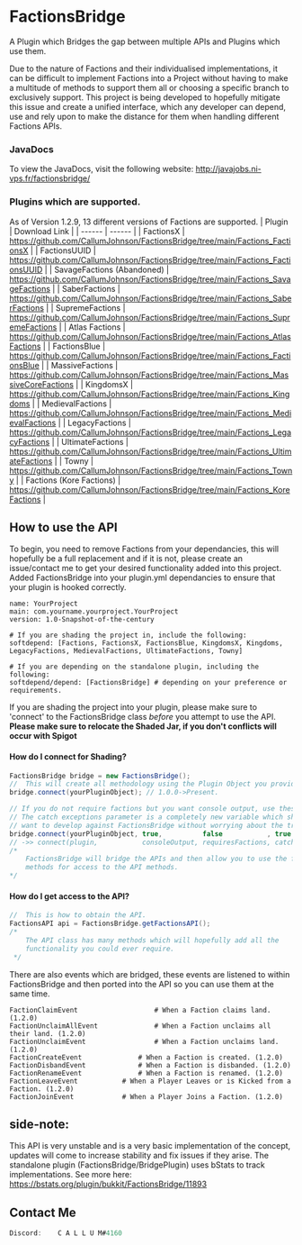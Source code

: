 


# FactionsBridge

A Plugin which Bridges the gap between multiple APIs and Plugins which use them.

Due to the nature of Factions and their individualised implementations, it can be difficult to implement Factions into a Project without having to make a multitude of methods to support them all or choosing a specific branch to exclusively support. This project is being developed to hopefully mitigate this issue and create a unified interface, which any developer can depend, use and rely upon to make the distance for them when handling different Factions APIs.

### JavaDocs

To view the JavaDocs, visit the following website: http://javajobs.ni-vps.fr/factionsbridge/

### Plugins which are supported.

As of Version 1.2.9, 13 different versions of Factions are supported.
| Plugin | Download Link |
| ------ | ------ |
| FactionsX | https://github.com/CallumJohnson/FactionsBridge/tree/main/Factions_FactionsX |
| FactionsUUID | https://github.com/CallumJohnson/FactionsBridge/tree/main/Factions_FactionsUUID |
| SavageFactions (Abandoned) | https://github.com/CallumJohnson/FactionsBridge/tree/main/Factions_SavageFactions |
| SaberFactions | https://github.com/CallumJohnson/FactionsBridge/tree/main/Factions_SaberFactions |
| SupremeFactions | https://github.com/CallumJohnson/FactionsBridge/tree/main/Factions_SupremeFactions |
| Atlas Factions | https://github.com/CallumJohnson/FactionsBridge/tree/main/Factions_AtlasFactions | 
| FactionsBlue | https://github.com/CallumJohnson/FactionsBridge/tree/main/Factions_FactionsBlue | 
| MassiveFactions | https://github.com/CallumJohnson/FactionsBridge/tree/main/Factions_MassiveCoreFactions |
| KingdomsX | https://github.com/CallumJohnson/FactionsBridge/tree/main/Factions_Kingdoms |
| MedievalFactions | https://github.com/CallumJohnson/FactionsBridge/tree/main/Factions_MedievalFactions |
| LegacyFactions | https://github.com/CallumJohnson/FactionsBridge/tree/main/Factions_LegacyFactions |
| UltimateFactions | https://github.com/CallumJohnson/FactionsBridge/tree/main/Factions_UltimateFactions |
| Towny | https://github.com/CallumJohnson/FactionsBridge/tree/main/Factions_Towny |
| Factions (Kore Factions) | https://github.com/CallumJohnson/FactionsBridge/tree/main/Factions_KoreFactions |

## How to use the API

To begin, you need to remove Factions from your dependancies, this will hopefully be a full replacement and if it is not, please create an issue/contact me to get your desired functionality added into this project.
Added FactionsBridge into your plugin.yml dependancies to ensure that your plugin is hooked correctly.
```YML
name: YourProject
main: com.yourname.yourproject.YourProject
version: 1.0-Snapshot-of-the-century

# If you are shading the project in, include the following:
softdepend: [Factions, FactionsX, FactionsBlue, KingdomsX, Kingdoms, LegacyFactions, MedievalFactions, UltimateFactions, Towny]

# If you are depending on the standalone plugin, including the following:
softdepend/depend: [FactionsBridge] # depending on your preference or requirements.
```

If you are shading the project into your plugin, please make sure to 'connect' to the FactionsBridge class *before* you attempt to use the API.
**Please make sure to relocate the Shaded Jar, if you don't conflicts will occur with Spigot**
#### How do I connect for Shading?
```JAVA
FactionsBridge bridge = new FactionsBridge();
// 	This will create all methodology using the Plugin Object you provide.
bridge.connect(yourPluginObject); // 1.0.0->Present.

// If you do not require factions but you want console output, use these parameters.
// The catch exceptions parameter is a completely new variable which should be used when you
// want to develop against FactionsBridge without worrying about the try/catch blocks. 
bridge.connect(yourPluginObject, true,          false           , true           ); 
// ->> connect(plugin,           consoleOutput, requiresFactions, catchExceptions)
/*
	FactionsBridge will bridge the APIs and then allow you to use the following 
	methods for access to the API methods.
*/
```
#### How do I get access to the API?
```JAVA
// 	This is how to obtain the API.
FactionsAPI api = FactionsBridge.getFactionsAPI(); 
/* 
	The API class has many methods which will hopefully add all the 
	functionality you could ever require.
 */
```

There are also events which are bridged, these events are listened to within FactionsBridge and then ported into the API so you can use them at the same time.
```YML
FactionClaimEvent            		# When a Faction claims land. (1.2.0)
FactionUnclaimAllEvent       		# When a Faction unclaims all their land. (1.2.0)
FactionUnclaimEvent          		# When a Faction unclaims land. (1.2.0)
FactionCreateEvent         		# When a Faction is created. (1.2.0)
FactionDisbandEvent        		# When a Faction is disbanded. (1.2.0)
FactionRenameEvent         		# When a Faction is renamed. (1.2.0)
FactionLeaveEvent			# When a Player Leaves or is Kicked from a Faction. (1.2.0)
FactionJoinEvent			# When a Player Joins a Faction. (1.2.0)
```


## side-note:
This API is very unstable and is a very basic implementation of the concept, updates will come to increase stability and fix issues if they arise.
The standalone plugin (FactionsBridge/BridgePlugin) uses bStats to track implementations. See more here: https://bstats.org/plugin/bukkit/FactionsBridge/11893

## Contact Me
```JAVA
Discord: 	C A L L U M#4160
```

